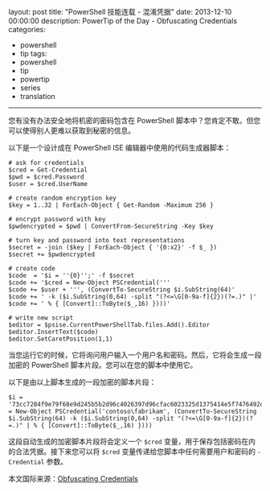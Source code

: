 ﻿layout: post
title: "PowerShell 技能连载 - 混淆凭据"
date: 2013-12-10 00:00:00
description: PowerTip of the Day - Obfuscating Credentials
categories:
- powershell
- tip
tags:
- powershell
- tip
- powertip
- series
- translation
---
您有没有办法安全地将机密的密码包含在 PowerShell 脚本中？您肯定不敢。但您可以使得别人更难以获取到秘密的信息。

以下是一个设计成在 PowerShell ISE 编辑器中使用的代码生成器脚本：

	# ask for credentials
	$cred = Get-Credential
	$pwd = $cred.Password
	$user = $cred.UserName
	
	# create random encryption key
	$key = 1..32 | ForEach-Object { Get-Random -Maximum 256 }
	
	# encrypt password with key
	$pwdencrypted = $pwd | ConvertFrom-SecureString -Key $key
	
	# turn key and password into text representations
	$secret = -join ($key | ForEach-Object { '{0:x2}' -f $_ })
	$secret += $pwdencrypted
	
	# create code
	$code  = '$i = ''{0}'';' -f $secret
	$code += '$cred = New-Object PSCredential('''
	$code += $user + ''', (ConvertTo-SecureString $i.SubString(64)'
	$code += ' -k ($i.SubString(0,64) -split "(?<=\G[0-9a-f]{2})(?=.)" |'
	$code += ' % { [Convert]::ToByte($_,16) })))'
	
	# write new script
	$editor = $psise.CurrentPowerShellTab.files.Add().Editor
	$editor.InsertText($code)
	$editor.SetCaretPosition(1,1)

当您运行它的时候，它将询问用户输入一个用户名和密码。然后，它将会生成一段加密的 PowerShell 脚本片段。您可以在您的脚本中使用它。

以下是由以上脚本生成的一段加密的脚本片段：

	$i = '73cc7284f9e79f68e9d245b5b2d96c4026397d96cfac6023325d1375414e5f7476492d1116743f0423413b16050a5345MgB8AGgAdABLAEkARABiAFIARgBiAGwAZwBHAHMAaQBLAFoAeQB2AGQAOQAyAGcAPQA9AHwAMgBiADIAMABmADYANwA1ADYANwBiAGYAYwA3AGMAOQA0ADIAMQA3ADcAYwAwADUANAA4ADkAZgBhADYAZgBkADkANgA4ADMAZAA5ADUANABjADgAMgAwADQANQA1ADkAZAA3AGUAMwBmADMAMQAzADQAZgBmADIAZABlADgAZQA=';$cred = New-Object PSCredential('contoso\fabrikam', (ConvertTo-SecureString $i.SubString(64) -k ($i.SubString(0,64) -split "(?<=\G[0-9a-f]{2})(?=.)" | % { [Convert]::ToByte($_,16) })))

这段自动生成的加密脚本片段将会定义一个 `$cred` 变量，用于保存包括密码在内的合法凭据。接下来您可以将 `$cred` 变量传递给您脚本中任何需要用户和密码的 `-Credential` 参数。

<!--more-->
本文国际来源：[Obfuscating Credentials](http://powershell.com/cs/blogs/tips/archive/2013/12/10/obfuscating-credentials.aspx)
